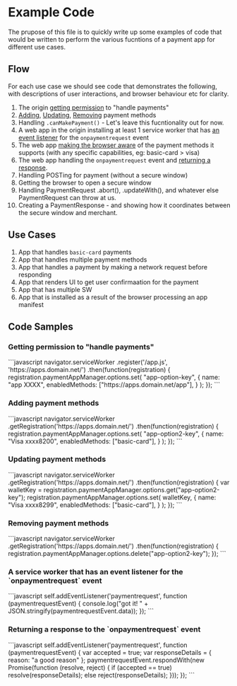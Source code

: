 # Example Code

The prupose of this file is to quickly write up some examples of code that would be written to perform the various fucntions of a payment app for different use cases.

## Flow

For each use case we should see code that demonstrates the following, with descriptions of user interactions, and browser behaviour etc for clarity.

  1. The origin [getting permission](#example2) to "handle payments"
  1. [Adding](#example31), [Updating](#example33), [Removing](#example32) payment methods
  1. Handling `.canMakePayment()` - Let's leave this fucntionality out for now.
  1. A web app in the origin installing at least 1 service worker that has [an event listener](#example1) for the `onpaymentrequest` event
  1. The web app [making the browser aware](#example31) of the payment methods it supports (with any specific capabilities, eg: basic-card > visa)
  1. The web app handling the `onpaymentrequest` event and [returning a response](#example4).
  1. Handling POSTing for payment (without a secure window)
  1. Getting the browser to open a secure window
  1. Handling PaymentRequest .abort(), .updateWith(), and whatever else PaymentRequest can throw at us.
  1. Creating a PaymentResponse - and showing how it coordinates between the secure window and merchant.
   
## Use Cases

  1. App that handles `basic-card` payments
  1. App that handles multiple payment methods
  1. App that handles a payment by making a network request before responding
  1. App that renders UI to get user confirmaation for the payment
  1. App that has multiple SW
  1. App that is installed as a result of the browser processing an app manifest
  
## Code Samples

<h3 id="example2">Getting permission to "handle payments"</h3>
```javascript
navigator.serviceWorker
  .register('/app.js', 'https://apps.domain.net/')
  .then(function(registration) {
    registration.paymentAppManager.options.set(
      "app-option-key",
      {
        name: "app XXXX",
        enabledMethods: ["https://apps.domain.net/app"],
      }
    );
});
```

<h3 id="example31">Adding payment methods</h3>
```javascript
navigator.serviceWorker
  .getRegistration('https://apps.domain.net/')
  .then(function(registration) {
    registration.paymentAppManager.options.set(
      "app-option2-key",
      {
        name: "Visa xxxx8200",
        enabledMethods: ["basic-card"],
      }
    );
});
```

<h3 id="example33">Updating payment methods</h3>
```javascript
navigator.serviceWorker
  .getRegistration('https://apps.domain.net/')
  .then(function(registration) {
    var walletKey = registration.paymentAppManager.options.get("app-option2-key");
    registration.paymentAppManager.options.set( walletKey,
      {
        name: "Visa xxxx8299",
        enabledMethods: ["basic-card"],
      }
    );
});
```

<h3 id="example32">Removing payment methods</h3>
```javascript
navigator.serviceWorker
  .getRegistration('https://apps.domain.net/')
  .then(function(registration) {
    registration.paymentAppManager.options.delete("app-option2-key");
});
```

<h3 id="example1">A service worker that has an event listener for the `onpaymentrequest` event</h3>
```javascript
self.addEventListener('paymentrequest', function (paymentrequestEvent) {
  console.log("got it! " + JSON.stringify(paymentrequestEvent.data));
});
```

<h3 id="example4">Returning a response to the `onpaymentrequest` event</h3>
```javascript
self.addEventListener('paymentrequest', function (paymentrequestEvent) {
  var accepted = true;
  var responseDetails = { reason: "a good reason" }; 
  paymentrequestEvent.respondWith(new Promise(function (resolve, reject) {
    if (accepted == true) resolve(responseDetails); else reject(responseDetails);
  }));
});
```


